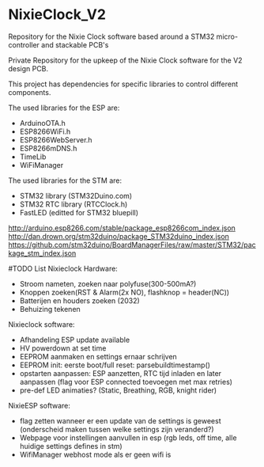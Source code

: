 # NixieClock_V2
Repository for the Nixie Clock software based around a STM32 micro-controller and stackable PCB's

Private Repository for the upkeep of the Nixie Clock software for the V2 design PCB.

This project has dependencies for specific libraries to control different components.

The used libraries for the ESP are:
- ArduinoOTA.h
- ESP8266WiFi.h
- ESP8266WebServer.h
- ESP8266mDNS.h
- TimeLib
- WiFiManager

The used libraries for the STM are:
- STM32 library (STM32Duino.com)
- STM32 RTC library (RTCClock.h)
- FastLED (editted for STM32 bluepill)

http://arduino.esp8266.com/stable/package_esp8266com_index.json
http://dan.drown.org/stm32duino/package_STM32duino_index.json
https://github.com/stm32duino/BoardManagerFiles/raw/master/STM32/package_stm_index.json

#TODO List
Nixieclock Hardware:
  - Stroom nameten, zoeken naar polyfuse(300-500mA?)
  - Knoppen zoeken(RST & Alarm(2x NO), flashknop = header(NC))
  - Batterijen en houders zoeken (2032)
  - Behuizing tekenen

Nixieclock software:
  - Afhandeling ESP update available
  - HV powerdown at set time
  - EEPROM aanmaken en settings ernaar schrijven
  - EEPROM init: eerste boot/full reset: parsebuildtimestamp()
  - opstarten aanpassen: ESP aanzetten, RTC tijd inladen en later aanpassen (flag voor ESP connected toevoegen met max retries)
  - pre-def LED animaties? (Static, Breathing, RGB, knight rider)

NixieESP software:
  - flag zetten wanneer er een update van de settings is geweest (onderscheid maken tussen welke settings zijn veranderd?)
  - Webpage voor instellingen aanvullen in esp (rgb leds, off time, alle huidige settings defines in stm)
  - WifiManager webhost mode als er geen wifi is
